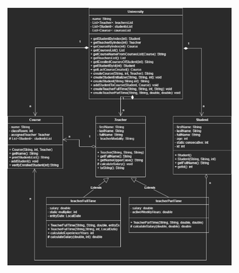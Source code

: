 ![UML](https://raw.githubusercontent.com/oarestrepo-Globant/Final_Project_Java_Basics/Update_Uml/images/uml.png.png)